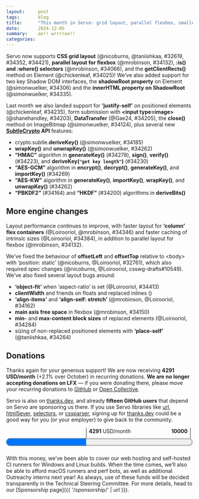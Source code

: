 ```yaml
---
layout:     post
tags:       blog
title:      "This month in Servo: grid layout, parallel flexbox, smaller binaries, and more!"
date:       2024-12-05
summary:    ao!! wrrrrao!!
categories:
---
```


Servo now supports **CSS grid layout** (@nicoburns, @taniishkaa, #32619, #34352, #34421), **parallel layout for flexbox** (@mrobinson, #34132), **:is() and :where() selectors** (@mrobinson, #34066), and the **getClientRects()** method on Element (@chickenleaf, #34025)!
We’ve also added support for two key Shadow DOM interfaces, the **shadowRoot property** on Element (@simonwuelker, #34306) and the **innerHTML property on ShadowRoot** (@simonwuelker, #34335).

Last month we also landed support for **‘justify-self’** on positioned elements (@chickenleaf, #34235), form submission with **&lt;input type=image>** (@shanehandley, #34203), **DataTransfer** (@Gae24, #34205), the **close()** method on ImageBitmap (@simonwuelker, #34124), plus several new **[SubtleCrypto](https://developer.mozilla.org/en-US/docs/Web/API/SubtleCrypto) API** features:

- crypto.subtle.**deriveKey()** (@simonwuelker, #34185)
- **wrapKey()** and **unwrapKey()** (@simonwuelker, #34262)
- **“HMAC”** algorithm in **generateKey()** (#34278), **sign()**, **verify()** (#34223), and **deriveKey(`"get key length"`)** (#34230)
- **“AES-GCM”** algorithm in **encrypt()**, **decrypt()**, **generateKey()**, and **importKey()** (#34269)
- **“AES-KW”** algorithm in **generateKey()**, **importKey()**, **wrapKey()**, and **unwrapKey()** (#34262)
- **“PBKDF2”** (#34164) and **“HKDF”** (#34200) algorithms in **deriveBits()**

## More engine changes

Layout performance continues to improve, with faster layout for **‘column’ flex containers** (@Loirooriol, @mrobinson, #34346) and faster caching of intrinsic sizes (@Loirooriol, #34384), in addition to parallel layout for flexbox (@mrobinson, #34132).

We’ve fixed the behaviour of **offsetLeft** and **offsetTop** relative to &lt;body> with ‘position: static’ (@nicoburns, @Loirooriol, #32761), which also required spec changes (@nicoburns, @Loirooriol, csswg-drafts#10549).
We’ve also fixed several layout bugs around:

- **‘object-fit’** when ‘aspect-ratio’ is set (@Loirooriol, #34413)
- **clientWidth** and friends on floats and replaced inlines ()
- **‘align-items’** and **‘align-self: stretch’** (@mrobinson, @Loirooriol, #34162)
- **main axis free space** in flexbox (@mrobinson, #34150)
- **min-** and **max-content block sizes** of replaced elements (@Loirooriol, #34284)
- sizing of non-replaced positioned elements with **‘place-self’** (@taniishkaa, #34264)

<!--
- 4291.50/month donations
    - 2131.50/month opencollective
    - 2160.00/month github
    - ?.??/month thanks.dev (15 donors)
- CODEOWNERS 34316 34308 34304 34334 34351
- new features
    - DONE shadowRoot property on Element 34306
    - DONE innerHTML property on ShadowRoot 34335
    - DONE getClientRects() method on Element 34025
    - DONE crypto.subtle.deriveKey() 34185
    - DONE crypto.subtle.{wrapKey,unwrapKey} 34262
    - DONE crypto.subtle.{encrypt,decrypt,generateKey,importKey} for AES-GCM 34269
    - DONE crypto.subtle.generateKey() for HMAC 34278
    - DONE crypto.subtle.deriveKey("get key length") for HMAC 34230
    - DONE crypto.subtle.{sign,verify} for HMAC 34223
    - DONE crypto.subtle.{generateKey,importKey,wrapKey,unwrapKey} for AES-KW 34262
    - DONE crypto.subtle.deriveBits() for PBKDF2 34164
    - DONE crypto.subtle.deriveBits() for HKDF 34200
    - DONE :is() and :where() 34066
    - DONE form submission with <input type=image> 34203
    - js.disable_jit pref 34231
    - DONE ?DataTransfer api 34205
    - DONE ?close() method on ImageBitmap 34124
- DONE layout
    - DONE css grid 32619 34352 34421
    - DONE parallel flexbox 34132
    - DONE ‘justify-self’ on abspos elements 34235
    - DONE faster column flex 34346 34372
    - DONE faster intrinsic size caching 34384
    - DONE fixed clientWidth etc for floats and replaced inlines 34083
    - DONE fixed ‘object-fit’ when ‘aspect-ratio’ is set 34413
    - DONE fixed sizing of non-replaced abspos elements with ‘place-self’ 34264
    - DONE fixed min/max-content block sizes of replaced elements 34284
    - DONE fixed offsetLeft and offsetTop relative to <body> with ‘position:static’ 32761 nicoburns Loirooriol
    - DONE fixed bugs in flexbox stretch and free space 34162 34150
- stylo
    - upgrade to 2024-11-01 34322
    - prepare for crates.io releases 34332 34353
- script
    - more work on split 34357 34356 34163
    - `--unminify-js` now supports module scripts 34206
- usability
    - scroll anywhere, not just over content 34347 mrobinson mukilan
- ohos
    - keyboard and ime support 34188
    - touch fling 33219 jschwe mrobinson
    - cjk fallback fonts 34410
    - better build errors 34267
    - fixed build on windows hosts 34113
- perf and binary size
    - fixed font template caching 34325
    - pending paint metrics 34305
    - layout 2013 compiled out by default 34290
    - webxr feature flag 34241 34348 wusyong augustkline jdm sagudev
    - webxr optional on ohos/android 34242
    - working on webgpu feature flag 34415
    - more unification of gl bindings 33918 34292
- crashes
    - fixed crash when launching ohos app 34237
    - fixed crash when accessing style of non-shadow descendants of shadow hosts 34298
    - fixed crash in crypto.subtle handling of Algorithm 34239
    - fixed more crashes due to gc borrow hazards 34122 34087 34182
    - fixed crash in width/height properties on OffscreenCanvas 34165
- tracing
    - filtering with SERVO_TRACING 34236
    - interval profiler migration 34238 34337
    - trace level and `servo_profiling` 34256 34209
    - fixed ScriptParseHTML and ScriptParseXML overcounting script/style/layout 34273
    - fixed ScriptEvaluate undercounting events and timers 34286
    - tracing for flex + inline + fonts 34392
    - tracing for display lists 34128
- hacking
    - `medium` cargo profile 34035

>>> 2024-11-01T06:07:41Z
    0d7fa7544779842aa19bac88f380168e85668956	https://github.com/servo/servo/pull/34084	Use default object size as fallback for intrinsic size of replaced element (#34084)	
    f5fd560ef8cc1ae9c67641808956cefbacfa3169	https://github.com/servo/servo/pull/34081	net: Ensure that origin serialization is consistent (#34081)	
    851b125d4b42ff9663e1f9bed423aedf0657fa13	https://github.com/servo/servo/pull/34082	Properly handle fallback aspect ratio for videos (#34082)	
+   31566aef02af25625ec2f28d3b108f8e0234b974	https://github.com/servo/servo/pull/34083	Fix geometry queries for floats and replaced inlines (#34083)	
>>> 2024-11-02T06:06:55Z
    a3fda3893f1c48ba857e1fa9da0102632db66119	https://github.com/servo/servo/pull/34104	build(deps): bump syn from 2.0.85 to 2.0.86 (#34104)	dependabot[bot] <49699333+dependabot[bot]@users.noreply.github.com>
    3420b27d101608641dd7abf7079b12ddde3c7dda	https://github.com/servo/servo/pull/34103	build(deps): bump svg_fmt from 0.4.3 to 0.4.4 (#34103)	dependabot[bot] <49699333+dependabot[bot]@users.noreply.github.com>
    7d71f260a9e7d042ad78f7dc9d5e923dd90db669	https://github.com/servo/servo/pull/34102	build(deps): bump anstyle from 1.0.9 to 1.0.10 (#34102)	dependabot[bot] <49699333+dependabot[bot]@users.noreply.github.com>
    5512ff3491b9f2b2e3c4d4c6c31fa066d6a73fe8	https://github.com/servo/servo/pull/34101	build(deps): bump anyhow from 1.0.91 to 1.0.92 (#34101)	dependabot[bot] <49699333+dependabot[bot]@users.noreply.github.com>
+   257f4b84dbf523dd9079079c894ea53107dc2834	https://github.com/servo/servo/pull/34025	DOMRectList interface implementation (#34025)	
    d2c4448ac88669488a48ec93085b6183972089ad	https://github.com/servo/servo/pull/34076	Unify sizing logic for replaced elements (#34076)	
    f95c4cfaba1a3ee6e35bd3deac0973895a555598	https://github.com/servo/servo/pull/34096	servoshell: fix logical screen size calculation (#34096)	
    cc6f7c5bc42c049302480d42a5ebd70f984a1e8e	https://github.com/servo/servo/pull/33772	Conversion to Gradle KTS (#33772)	Mukilan Thiyagarajan <mukilan@igalia.com>
>>> 2024-11-03T06:05:52Z
    b22c0771be89e1962a2e39a43988278229fc0496	https://github.com/servo/servo/pull/34115	Update web-platform-tests to revision b'd2f2efe271ae2fa661c52ed2fe8564e21ad4036f' (#34115)	
+   0759dde11b8cbf8f06dee35314c60c845bd4062d	https://github.com/servo/servo/pull/34113	ohos: Fix mach build on windows hosts (#34113)	
    900d13fc2f785fa48346e6cfe2b1ab91790e4f5f	https://github.com/servo/servo/pull/34100	frozen array in XRInputSourcesChangeEvent, update `to_frozen_array` doc (#34100)	
    f47cc927a0934097fd97b0ad7595c43e22c5ca40	https://github.com/servo/servo/pull/34099	build(deps): bump thiserror from 1.0.65 to 1.0.66 (#34099)	dependabot[bot] <49699333+dependabot[bot]@users.noreply.github.com>
>>> 2024-11-04T06:09:07Z
    5d1d3d6b5a88fb94daae1acd8aa3bdaf21c9cd31	https://github.com/servo/servo/pull/33121	Update webgl conformance tests (#33121)	
    e64831d68a806bfa5dfd1bd05f489aaa42cf7b67	https://github.com/servo/servo/pull/34086	build(deps): bump exr from 1.72.0 to 1.73.0 (#34086)	dependabot[bot] <49699333+dependabot[bot]@users.noreply.github.com>	Mukilan Thiyagarajan <mukilan@igalia.com>
+   e5cc7ad235bf9782b0831350d85f87bcf80c4354	https://github.com/servo/servo/pull/34124	Implement `ImageBitmap.close` (#34124)	
    e93544c0039b196a2514207731ec9280e22a8564	https://github.com/servo/servo/pull/34118	Cleanup malloc_size_of for NodeIterator and HTMLCollection (#34118)	
    a2af619009a6adf2c845411c3dfc365b00457535	https://github.com/servo/servo/pull/34116	Enable more DOM preferences for unofficial WPT test runs (#34116)	
    2a6d480cd8ce4dccaa74420fd6a436d39c328bf7	https://github.com/servo/servo/pull/34114	Remove unnecessary clamping in used_size_as_if_inline_element() (#34114)	
>>> 2024-11-05T06:10:31Z
    537958a3ccb57502c558e4da0963307fd7481a14	https://github.com/servo/servo/pull/34137	build(deps): bump cc from 1.1.31 to 1.1.34 (#34137)	dependabot[bot] <49699333+dependabot[bot]@users.noreply.github.com>
    8dab5f4b80833902eb21ab5f694d190c1caa2fbb	https://github.com/servo/servo/pull/34136	build(deps): bump url from 2.5.1 to 2.5.3 (#34136)	dependabot[bot] <49699333+dependabot[bot]@users.noreply.github.com>	Oriol Brufau <obrufau@igalia.com>
+   cc6163dcddcc6918f11bb4b7f134929bd50023bd	https://github.com/servo/servo/pull/34122	Fix GC borrow hazards triggered by LoadBlocker::terminate (#34122)	
    072ff302d2142fa684b2d5e7024522384e1daf58	https://github.com/servo/servo/pull/34090	Replace ComputedValues with WritingMode on IndefiniteContainingBlock (#34090)	
    73d2f3c453d23099845fe215987853e227e84f67	https://github.com/servo/servo/pull/34092	Return cached object from `CryptoKey.algorithm` getter (#34092)	
    f6aaf82b9b3b6756afde8b059b29e911b2de8bf3	https://github.com/servo/servo/pull/34141	build(deps): bump thiserror from 1.0.66 to 1.0.68 (#34141)	dependabot[bot] <49699333+dependabot[bot]@users.noreply.github.com>
    735618e9ad0dc1735a40512fa455855fb03b05fd	https://github.com/servo/servo/pull/34139	build(deps): bump tracing-perfetto from 0.1.1 to 0.1.2 (#34139)	dependabot[bot] <49699333+dependabot[bot]@users.noreply.github.com>
    89f75a90553da7e9139646315ba288128d509697	https://github.com/servo/servo/pull/34138	build(deps): bump idna from 1.0.2 to 1.0.3 (#34138)	dependabot[bot] <49699333+dependabot[bot]@users.noreply.github.com>
    93f6396e6b8a16a1599bd7bad4e630e08a130e06	https://github.com/servo/servo/pull/34135	build(deps): bump tar from 0.4.42 to 0.4.43 (#34135)	dependabot[bot] <49699333+dependabot[bot]@users.noreply.github.com>
    cbfcd68bcc5b5f411400b603b76cb31b884b21ea	https://github.com/servo/servo/pull/34068	CI: use new intermittent-tracker deployment (#34068)	
    e355cc02637421d19a980d5af0ff2295da979472	https://github.com/servo/servo/pull/34130	Bigger timeout for mac unit tests (#34130)	
>>> 2024-11-06T06:06:32Z
    756c2491452e493289c5ac17f9101d3c44965946	https://github.com/servo/servo/pull/34157	build(deps): bump cc from 1.1.34 to 1.1.35 (#34157)	dependabot[bot] <49699333+dependabot[bot]@users.noreply.github.com>
    bff58cb44e72d67a3201ebb2bac8dd242dcc921c	https://github.com/servo/servo/pull/34156	build(deps): bump rustix from 0.38.38 to 0.38.39 (#34156)	dependabot[bot] <49699333+dependabot[bot]@users.noreply.github.com>
    0231571ecf0a0e65c19c1b8d68116cb4dc42b74f	https://github.com/servo/servo/pull/34155	ohos: Bump ohos-vsync and ohos-sys (#34155)	
    included in last month	ee7b207f967135c95733439ed9f34c8001cf3122	https://github.com/servo/servo/pull/34091	Implement keyword sizes for replaced elements (#34091)	
+   3289e7d84dd6d905099d99751781a66da55fe04e	https://github.com/servo/servo/pull/34150	layout: Properly calculate free space in flexbox flexible length resolution (#34150)	
+   fe0701e226c5f3f34380cdff3e3cfef76aca9893	https://github.com/servo/servo/pull/34132	layout: Add parallel layout to flexbox (#34132)	
    80cc4500a370f457bbe27aef17646b83acd44f56	https://github.com/servo/servo/pull/34149	Rename ImageOrientation default to "from-image" (#34149)	
    f151cdf6eede508eb0b4fc972413e0a4b442f5b5	https://github.com/servo/servo/pull/34148	layout: Remove an obselete comment from flexbox (#34148)	
+   25a0764a37a585d032ca352923b24995f8cbf1a0	https://github.com/servo/servo/pull/34087	Use out parameter for generated methods returning JSVal (#34087)	
>>> 2024-11-07T06:08:59Z
    48d193cb835422dcdd3aeb39bd2bf27313eadf07	https://github.com/servo/servo/pull/34145	implement CachedFrozenArray (#34145)	
+   6c2b840e37825ecf47140ece52f882df4bc5cc03	https://github.com/servo/servo/pull/34163	Support associated types in must_root lint (#34163)	
    2d3b46670fed62d39e5876feb092443e61889e48	https://github.com/servo/servo/pull/34170	build(deps): bump xml-rs from 0.8.22 to 0.8.23 (#34170)	dependabot[bot] <49699333+dependabot[bot]@users.noreply.github.com>
    63348e707acf4f788095910b91b2a9126e2d0069	https://github.com/servo/servo/pull/34169	build(deps): bump anyhow from 1.0.92 to 1.0.93 (#34169)	dependabot[bot] <49699333+dependabot[bot]@users.noreply.github.com>
    47997b117740401cb37a122aff5f5546c0792c09	https://github.com/servo/servo/pull/34168	build(deps): bump cc from 1.1.35 to 1.1.36 (#34168)	dependabot[bot] <49699333+dependabot[bot]@users.noreply.github.com>
    07aa561295895cca5ea2afcb5db9775f3bbd4c77	https://github.com/servo/servo/pull/34166	ohos: Remove unneeded dirs dependency in servo_config (#34166)	
+   2f6ca9407bf28245b74304ee981080ecf12265cb	https://github.com/servo/servo/pull/34164	Implement `SubtleCrypto.deriveBits` with PBDKF2 (#34164)	
+   c0a4eee1feace81a77c54d982943bb3e11172e47	https://github.com/servo/servo/pull/34165	Add [EnforceRange] on OffscreenCanvas width/height idl attribute (#34165)	
    a61522a1e8b9f0254786ea6a304489c8ba138a9a	https://github.com/servo/servo/pull/34153	layout: Clean up the flexible length resolution algorithm (#34153)	
>>> 2024-11-08T06:08:02Z
    4f6283d7fead1b2489456651185e3a8bbbc725e8	https://github.com/servo/servo/pull/34178	ohos/android: Fix some compiler warnings (#34178)	
    219d3c9cd57f4743821fd7fc2446a3be196e51bc	https://github.com/servo/servo/pull/34181	build(deps): bump polling from 3.7.3 to 3.7.4 (#34181)	dependabot[bot] <49699333+dependabot[bot]@users.noreply.github.com>
    3af928eb7b3a49801964a4831f7339e316bab06d	https://github.com/servo/servo/pull/34179	build(deps): bump tokio from 1.41.0 to 1.41.1 (#34179)	dependabot[bot] <49699333+dependabot[bot]@users.noreply.github.com>
    ac7419cf57d13c73fc35fe156e6f38d378814868	https://github.com/servo/servo/pull/34167	Consistently use `Dom` in native promise handlers (#34167)	
    05ee551af8b6ccbd18aaf27b04237ee4751bd2cb	https://github.com/servo/servo/pull/34175	sort Bindings.conf (#34175)	
>>> 2024-11-09T06:04:46Z
    da462d0fcda24f11ad2c67f5db7a2db0ea0f95e2	https://github.com/servo/servo/pull/34192	Implement referrer policy for dom worker construction (#34192)	
    6c1cd56e529c392b323033618c9bed4760a6aef7	https://github.com/servo/servo/pull/34189	build(deps): bump fastrand from 2.1.1 to 2.2.0 (#34189)	dependabot[bot] <49699333+dependabot[bot]@users.noreply.github.com>
    2e844d6b3a3d7612abb3435779f1e83273c68ee5	https://github.com/servo/servo/pull/34190	build(deps): bump tempfile from 3.13.0 to 3.14.0 (#34190)	dependabot[bot] <49699333+dependabot[bot]@users.noreply.github.com>
+   f4cc20f7ef1e8b59fe6e088c43982a9cc9d1d935	https://github.com/servo/servo/pull/34162	layout: Fix caching of streching flex items in row flex (#34162)	Oriol Brufau <obrufau@igalia.com>
    e366d253dc4306bec2da246bca04dd7435b355ea	https://github.com/servo/servo/pull/34187	build(deps): bump cc from 1.1.36 to 1.1.37 (#34187)	dependabot[bot] <49699333+dependabot[bot]@users.noreply.github.com>
+   6b94b2c6846b52a94aaee184c1e0d276b8f85887	https://github.com/servo/servo/pull/34185	Implement `subtlecrypto.deriveKey` (#34185)	
    fe58556c0bf37f9f13685c367341d598fcb52d33	https://github.com/servo/servo/pull/34177	Disable resources_for_tests in production (#34177)	
    39ef61c324da49308bc4e796d6f5ac1257dd9c9b	https://github.com/servo/servo/pull/34173	Exclude `crown` from the root Cargo workspace (#34173)	Delan Azabani <dazabani@igalia.com>
    ac5c67849e97c82abf1bc9fdbb30b8d85713fbcc	https://github.com/servo/servo/pull/34180	build(deps): bump libc from 0.2.161 to 0.2.162 (#34180)	dependabot[bot] <49699333+dependabot[bot]@users.noreply.github.com>
+   85a9ca7cb6b850f24c06a4bee71a9f61100f1d0c	https://github.com/servo/servo/pull/34128	layout: Add instrumentation for `display_list` (#34128)	
    645176742813c423c3c5016eaba69a546b286339	https://github.com/servo/servo/pull/33977	Implement PolicyContainer and update the default ReferrerPolicy (#33977)	
>>> 2024-11-10T06:06:06Z
    dcb9058fe367390c3043d2d261f53eff485a52d2	https://github.com/servo/servo/pull/34160	ohos: Bump napi-ohos (#34160)	
    5e2c7908d0206e6a7a2e57cea72a3ca432a1afbb	https://github.com/servo/servo/pull/34201	Use the correct fallback referrer policy for the empty string case (#34201)	
    4da378a987fe4b47aad4e993d2e079010e495823	https://github.com/servo/servo/pull/34202	Update web-platform-tests to revision b'8686b7a6d288d3b2c22b5ddb5a21773619b22b85' (#34202)	
+   cdd0006e3d5ac4a8bc7731c2747a0d1a47f28078	https://github.com/servo/servo/pull/34200	Implement HKDF support for `subtlecrypto.deriveBits` (#34200)	
    67ac59b80994bb2b5ad11e54315165efcbabcaba	https://github.com/servo/servo/pull/34193	subtlecrypto: Replace `NormalizedAlgorithm` with specialized variants (#34193)	
>>> 2024-11-11T06:10:55Z
+   72971bd2716a7e574a4c6c3395c7a710652427b4	https://github.com/servo/servo/pull/33219	Add simple fling implementation (#33219)	Martin Robinson <mrobinson@igalia.com>
>>> 2024-11-12T06:11:06Z
    8801698ecaf05fbd7ff9ac77bf15b12d75afc56e	https://github.com/servo/servo/pull/34219	build(deps): bump allocator-api2 from 0.2.18 to 0.2.20 (#34219)	dependabot[bot] <49699333+dependabot[bot]@users.noreply.github.com>
+   8d3d7b74035a0cb501d9b3192a79636ede8bfce2	https://github.com/servo/servo/pull/34223	Implement `crypto.subtle.sign/verify` with HMAC (#34223)	
    deddcf2c7a7ad182720aed3da50d028c1e5ecb7d	https://github.com/servo/servo/pull/34224	Fix writing of apis.html (#34224)	
    4f4b7b1abf8919ff045da0295a45111a890a75e5	https://github.com/servo/servo/pull/34214	build(deps): bump thiserror from 1.0.68 to 1.0.69 (#34214)	dependabot[bot] <49699333+dependabot[bot]@users.noreply.github.com>
    6a62d52cbb0385276de617c956a0e1d880469bc9	https://github.com/servo/servo/pull/34211	Use LazyCells instead of callbacks when resolving size keywords (#34211)	
    5423e622ed283dfdde832c18479a3d6b95c8cf69	https://github.com/servo/servo/pull/34212	Allow tidy to pass without support/crown/target (#34212)	
+   f83e0a8b678075fd6063e2f93b4ed727dc3f66fc	https://github.com/servo/servo/pull/34209	Filter Perfetto traces to `servo_profiling` spans and events only (#34209)	
    b28260aa130ce36230bb01686495845b5523ebc1	https://github.com/servo/servo/pull/34152	Fix inline content sizes of intrinsic element with indefinite block size (#34152)	
>>> 2024-11-13T06:04:55Z
+   5e7664b72e4f1940f4719dddbedc6d1656c8c47e	https://github.com/servo/servo/pull/34230	Implement `"get key length"` operation for HMAC algorithm (#34230)	
    81c1f961e910fc4ac761d96ca70abf9fdeb40031	https://github.com/servo/servo/pull/34234	build(deps): bump cc from 1.1.37 to 1.2.0 (#34234)	dependabot[bot] <49699333+dependabot[bot]@users.noreply.github.com>
    bf75f17348d4174127973d19c72e405dbc5efaa3	https://github.com/servo/servo/pull/34233	Add `BoxFragment::is_inline_box()` (#34233)	
+   ae029242f82459233a683c7623121dde6cae3f5b	https://github.com/servo/servo/pull/34206	Unminify module scripts. (#34206)	
    672b37dd9c4b27fb9892ce7148d163444bf10de0	https://github.com/servo/servo/pull/34229	build(deps): bump cpufeatures from 0.2.14 to 0.2.15 (#34229)	dependabot[bot] <49699333+dependabot[bot]@users.noreply.github.com>
    2f53e24131f18f6c56f10583102ed7e2a3964537	https://github.com/servo/servo/pull/34228	build(deps): bump serde from 1.0.214 to 1.0.215 (#34228)	dependabot[bot] <49699333+dependabot[bot]@users.noreply.github.com>
    5970132595e5fc7b3c251aa96c37fdc62bfca47f	https://github.com/servo/servo/pull/34227	build(deps): bump napi-ohos related crates (#34227)	
    128b017f1e1e86e4342140e13e13c5cffbccdac7	https://github.com/servo/servo/pull/34217	build(deps): bump rustix from 0.38.39 to 0.38.40 (#34217)	dependabot[bot] <49699333+dependabot[bot]@users.noreply.github.com>
>>> 2024-11-14T06:06:28Z
+   3fd1a229df65406699c5795cf504948cdb314320	https://github.com/servo/servo/pull/34182	Add some more CanGc arguments for compiling module scripts. (#34182)	
+   6b6697e97bd3f88c3e5da4d632afb611be1a403e	https://github.com/servo/servo/pull/34242	servoshell: Fix --no-default-features and make webxr optional on ohos/android (#34242)	
+   47a243614f920cb9cf4c058ee9d0584377a2a11e	https://github.com/servo/servo/pull/34241	feat: `webxr` feature flag (#34241)	august kline <me@augustkline.com>
+   91f96cc9dd028939715a2854b11bbdade6050a5e	https://github.com/servo/servo/pull/34235	Support justify-self on absolutely positioned elements (#34235)	
+   114cf9a1cc75ea97ce461079519d161981af1a34	https://github.com/servo/servo/pull/34237	ohos: avoid passing some cli arguments to servo (#34237)	
    91026444701cfd68658beb21fbf446f6ed8723e6	https://github.com/servo/servo/pull/34232	Use a RwLock to cache inline_content_sizes() (#34232)	
+   c00804190cdc256183ade8f050d5f0408b550303	https://github.com/servo/servo/pull/34236	Allow filtering of tracing events via SERVO_TRACING (#34236)	
+   873e82a5329dffeeef9c91d0e47cf34c41c53b03	https://github.com/servo/servo/pull/34231	Add `js.disable_jit` pref (#34231)	
>>> 2024-11-15T06:23:51Z
    495cceb7de813f6f1936d77821e8cf04ca2857cd	https://github.com/servo/servo/pull/34251	build(deps): bump cc from 1.2.0 to 1.2.1 (#34251)	dependabot[bot] <49699333+dependabot[bot]@users.noreply.github.com>
    69cbdd24911d2fa01511343c9aeb85d5c3a9222b	https://github.com/servo/servo/pull/34250	build(deps): bump flate2 from 1.0.34 to 1.0.35 (#34250)	dependabot[bot] <49699333+dependabot[bot]@users.noreply.github.com>
    30423bb6ac6bc00435ad32512f9b9ab461c29e40	https://github.com/servo/servo/pull/34249	build(deps): bump clap_lex from 0.7.2 to 0.7.3 (#34249)	dependabot[bot] <49699333+dependabot[bot]@users.noreply.github.com>
    557a0ceb89c91983df83b984ac47f60ac8e1a97b	https://github.com/servo/servo/pull/34247	Protect against arithmetic underflow in TableBuilder::current_y() (#34247)	
+   313597f325a48243300c73bf786d1c2421825ca4	https://github.com/servo/servo/pull/34203	fix: allow form submission for input [type=image] (#34203)	
>>> 2024-11-16T06:05:15Z
+   ee63174d6ff0b3b7d9b255fc47c72a82ae63bc09	https://github.com/servo/servo/pull/34239	subtlecrypto: Don't throw exceptions twice when converting to Algorithm object (#34239)	
    7ae0459360dad977d24fe81fbb322c92308f6c88	https://github.com/servo/servo/pull/34261	build(deps): bump clap from 4.5.20 to 4.5.21 (#34261)	dependabot[bot] <49699333+dependabot[bot]@users.noreply.github.com>
+   538ac61a82ebd4f6bd02062c23c654cf83fb18ec	https://github.com/servo/servo/pull/34188	ohos: Add basic IME and keyboard support (#34188)	Josh Matthews <josh@joshmatthews.net>	Mukilan Thiyagarajan <mukilanthiagarajan@gmail.com>
    c64d5e9d30c48f59e61439947c63a2b97a45512f	https://github.com/servo/servo/pull/34258	mach bootstrap: Lock cargo-deny to 0.16.1 (#34258)	
    56fed22a5bc3ef000ec6393c9369015d4d68ba5e	https://github.com/servo/servo/pull/34257	CI: Fix lint job (#34257)	
+   aa7116c75d2f13f554ce4db162344aaea59e60b0	https://github.com/servo/servo/pull/34238	Plumb time profiler output into tracing (#34238)	
>>> 2024-11-17T06:05:54Z
    dca33f681ab6b33e2680d053add83e30e01665bd	https://github.com/servo/servo/pull/34265	Update web-platform-tests to revision b'6cf69a4f431581e9438681abc776029308ee8a8c' (#34265)	
+   695595094838f1081b426906264ff438c323acba	https://github.com/servo/servo/pull/32761	Fix offsetLeft/offsetTop to match major browsers (#32761)	Oriol Brufau <obrufau@igalia.com>
>>> 2024-11-18T06:19:52Z
    f71f38bd3de00180b2dc632ef3cce90c558cfa06	https://github.com/servo/servo/pull/34266	mach: Fix notifications on windows 11 (#34266)	
+   0d2ce68d5006214a5aa4c5b7e98c9073f135db7c	https://github.com/servo/servo/pull/34267	mach: ohos: Print error message when hvigor fails (#34267)	
>>> 2024-11-19T06:08:33Z
+   caf2467649336abefe1deb71c669fa6f13fc8086	https://github.com/servo/servo/pull/34256	Set all tracing spans to trace level for now (#34256)	
+   9a98852806272779be0b9562c7f90a57e4f7b80d	https://github.com/servo/servo/pull/34273	Make ScriptParseHTML and ScriptParseXML only count actual parsing time (#34273)	
+   124c5bbbf3b2bbcaecedfa275ad22005806940c2	https://github.com/servo/servo/pull/34262	crypto: Support key wrap operations + AES-KW (#34262)	
+   8c689aac677064fa50a4cb061be7b582cb9c9db0	https://github.com/servo/servo/pull/34284	Fix min/max-content block size of replaced element (#34284)	
    696c591d81a0429365f41806e05e827cbb9f507c	https://github.com/servo/servo/pull/34279	build(deps): bump libc from 0.2.162 to 0.2.164 (#34279)	dependabot[bot] <49699333+dependabot[bot]@users.noreply.github.com>
    9f71ca09bd9320124dd1a1e5a0806e1acaf126a7	https://github.com/servo/servo/pull/34280	build(deps): bump serde_json from 1.0.132 to 1.0.133 (#34280)	dependabot[bot] <49699333+dependabot[bot]@users.noreply.github.com>
+   2485bd9a63addf6f1523f591801e26716e80b627	https://github.com/servo/servo/pull/34278	Implement HMAC key generation (#34278)	
+   11dfbd6f90bc7bc8b8d7485695548b5ad685d0e1	https://github.com/servo/servo/pull/34264	layout: Use `Size::FitContent` when the alignment isn't `normal` or `stretch` for absolutely positioned elements (#34264)	
    997b6411c034a3d8ea3d285e24cca982d4b4f3e8	https://github.com/servo/servo/pull/34272	mach: run linux unit tests for 'full' try jobs (#34272)	sagudev <16504129+sagudev@users.noreply.github.com>
>>> 2024-11-20T06:07:43Z
    this and 34295 cancel each other out	c73e4baca206c172802be145c1fb8d110c1be863	https://github.com/servo/servo/pull/34295	Preference-gate `crypto.subtle` (#34295)	
    this and 34295 cancel each other out	79a2f070ed17a227e0dd3a499252716a6adf1361	https://github.com/servo/servo/pull/34294	Enable SubtleCrypto by default (#34294)	
+   65c84d230bcac6545cde7c06fe7fe22b1fb2f8cb	https://github.com/servo/servo/pull/34292	Replace sparkle with glow in shared/canvas (#34292)	
    4d28d6f96e05e6aa3b05097407acf7f20f4870e2	https://github.com/servo/servo/pull/34291	build(deps): bump rustix from 0.38.40 to 0.38.41 (#34291)	dependabot[bot] <49699333+dependabot[bot]@users.noreply.github.com>
    b4643c1f11d1929c715f38cdf1bdd32559bc9fdf	https://github.com/servo/servo/pull/34288	script: Remove a warning about a common situation involving OOP iframes (#34288)	Mukilan Thiyagarajan <mukilan@igalia.com>
+   0eda2de19fd69619bf9a8ac47da34b764c3d06f8	https://github.com/servo/servo/pull/34066	style: Add support for `is()` and `where()` selectors (#34066)	
    975e2ae85925d5660d09415de33ea77537bcf0d4	https://github.com/servo/servo/pull/34263	Remove referrer policy from document (#34263)	
+   83f8e888189cc265e73d6a3849f7b8c71c080181	https://github.com/servo/servo/pull/34269	Implement AES-GCM support for subtlecrypto (#34269)	
    5113147f801bc6ef1f1da7d181599f13b76c0a0d	https://github.com/servo/servo/pull/34287	mach: Remove `mach rustup` (#34287)	
+   26748621cda6301038647b3b3f06ed9c681c5d11	https://github.com/servo/servo/pull/34286	Make ScriptEvaluate count script execution in DOM events and timers (#34286)	
    4a06dc53f66a1d9a7b2f8619bfe13c6ccacb28c4	https://github.com/servo/servo/pull/34285	[NFC] Remove unused interval profiler events (#34285)	
    0a849adfa118ff8e76518cc390edd3d1551469d0	https://github.com/servo/servo/pull/34283	Update vergen to v9 (#34283)	
    09684a350121db480959959832162b7cd03fbab8	https://github.com/servo/servo/pull/34281	Fix various clippy warnings on OpenHarmony (#34281)	
>>> 2024-11-21T06:05:05Z
+   527e2d426d1101b281e5b30b870859d44425465a	https://github.com/servo/servo/pull/34306	Implement `element.shadowRoot` attribute (#34306)	
+   c5cf2621b672ff481ad1494dc280f578e146c4e0	https://github.com/servo/servo/pull/34316	Add @Loirooriol to the `CODEOWNERS` file (#34316)	
+   f3ad078358c6e6eefd6326283b7e9fc0a2e2f406	https://github.com/servo/servo/pull/34298	Include non-shadowdom children of shadow hosts in style calculation (#34298)	
    2889e934f5bdb2096a0b01da05f58047d393b66b	https://github.com/servo/servo/pull/34314	build(deps): bump ctor from 0.2.8 to 0.2.9 (#34314)	dependabot[bot] <49699333+dependabot[bot]@users.noreply.github.com>
    716a183f742ce3035169fb262327f99df07a1286	https://github.com/servo/servo/pull/34313	build(deps): bump bytemuck from 1.19.0 to 1.20.0 (#34313)	dependabot[bot] <49699333+dependabot[bot]@users.noreply.github.com>
    e13b4bda27ade84f3433e8be84d5c5c5d9f9d5bb	https://github.com/servo/servo/pull/34312	build(deps): bump unicode-ident from 1.0.13 to 1.0.14 (#34312)	dependabot[bot] <49699333+dependabot[bot]@users.noreply.github.com>
    2ae411b2b108114350afe9eb476fffbf7c601950	https://github.com/servo/servo/pull/34310	build(deps): bump itoa from 1.0.11 to 1.0.12 (#34310)	dependabot[bot] <49699333+dependabot[bot]@users.noreply.github.com>
    2bc5469efe786f262b1b245f28f295f9a2fc23d7	https://github.com/servo/servo/pull/34309	build(deps): bump the napi-ohos-related group with 4 updates (#34309)	dependabot[bot] <49699333+dependabot[bot]@users.noreply.github.com>
+   b3eb5bb02ca7a2b0735aa34ccbfae9814e037320	https://github.com/servo/servo/pull/34308	Add @mrobinson to the `CODEOWNERS` file (#34308)	
    138ec6d0ec5575009aa7d0c3aae3c80ceea476b7	https://github.com/servo/servo/pull/34297	Remove the containing_block parameter from TableLayout::layout_caption (#34297)	
+   4451a59f883c22f38aa66c2b3e656b10362b49f9	https://github.com/servo/servo/pull/34305	compositing: Properly clean up pending paint metrics (#34305)	Mukilan Thiyagarajan <mukilan@igalia.com>
    06dce314f80a886bb10fec889d1b6e5c6ac070b7	https://github.com/servo/servo/pull/34307	crown: fix build for rust 1.82 on musl (#34307)	
    c8626985ca3aeafb186ecdf1ab6e5d75f793470d	https://github.com/servo/servo/pull/34146	Use try-parser in main workflow (#34146)	
+   a58d6d1fa107cb208c11d47a234e082837b05a42	https://github.com/servo/servo/pull/34304	Update CODEOWNERS (#34304)	
+   063071ba72c8cfc98bc3b5914a2114c335531d7a	https://github.com/servo/servo/pull/33918	Replace `sparkle` with `glow` in `components/canvas` (#33918)	
    910e8dc89f675cf6877b44b3b743033e07e3fff4	https://github.com/servo/servo/pull/34299	Enable Shadow DOM for tests (#34299)	
>>> 2024-11-22T06:02:02Z
    67012a5091dc1d1dde5e3a46f926851e57b35226	https://github.com/servo/servo/pull/34336	Remove etc/shell.nix in favour of shell.nix (#34336)	
    1f0b88934b628b49ad12db599ec36fc552bd49fd	https://github.com/servo/servo/pull/34276	script: Throw a `TypeError` when trying to create an `OffscreenCanvas` with an unknown context type (#34276)	
    bd9843405a04c062df982ef9fa917bbb756149a9	https://github.com/servo/servo/pull/34333	crypto: Fix 192-bit checks for AES-GCM encrypt/decrypt (#34333)	
    108e316aa602a502b98c4f8a8460599b66aa81bd	https://github.com/servo/servo/pull/34329	build(deps): bump syn from 2.0.87 to 2.0.89 (#34329)	dependabot[bot] <49699333+dependabot[bot]@users.noreply.github.com>
+   6cbd89dbb0452f30477671ff72ff6c03b3fac097	https://github.com/servo/servo/pull/32619	Layout: Implement CSS Grid using `taffy` (#32619)	
    339062c890361017d91ec84121c833ce5ee43c84	https://github.com/servo/servo/pull/34331	build(deps): bump proc-macro2 from 1.0.89 to 1.0.91 (#34331)	dependabot[bot] <49699333+dependabot[bot]@users.noreply.github.com>
    ce0cda07192557e79b737d438d86ee4b2cbe0322	https://github.com/servo/servo/pull/34330	build(deps): bump itoa from 1.0.12 to 1.0.13 (#34330)	dependabot[bot] <49699333+dependabot[bot]@users.noreply.github.com>
+   97f53021b1b93890d51e16786423c28536705d6d	https://github.com/servo/servo/pull/34322	Upgrade Stylo to 2024-11-01 (#34322)	
+   a6db3cb7029bb6915f6ffed430e0b1a49f88585f	https://github.com/servo/servo/pull/34290	Disable layout-2013 feature by default (#34290)	
+   a731b25f0cc245bf949e86aa134ee0163cc76c54	https://github.com/servo/servo/pull/34325	fonts: fix broken caching of font template matches (#34325)	Martin Robinson <mrobinson@igalia.com>
    c05612fc9ad1dc1f6852ea0ee61dcc5a0edc3f42	https://github.com/servo/servo/pull/34327	Fix nix-shell without an explicit path (#34327)	
    3d8f99c4e65b64e7231a1b5789e397c750e04569	https://github.com/servo/servo/pull/34317	crypto: Include `key_ops` in exported JWKs, support JWK for HMAC import (#34317)	
+   80529ef3588a0e7cf32e9783d5cd671118627ec7	https://github.com/servo/servo/pull/34035	Add `medium` profile for daily work scenario (#34035)	
>>> 2024-11-23T06:04:32Z
    9542466b31c46f6866383c023c889e0e7713097a	https://github.com/servo/servo/pull/34350	Remove unnecessary clone in layout (#34350)	
+   f943ba023a3547543bace0c104c7bb8c51f44cd8	https://github.com/servo/servo/pull/34346	Improve performance of column flexboxes (#34346)	Martin Robinson <mrobinson@igalia.com>
    524c54640dc2e9ac743e1dc2895fb51a3f9d9783	https://github.com/servo/servo/pull/34345	build(deps): bump cpufeatures from 0.2.15 to 0.2.16 (#34345)	dependabot[bot] <49699333+dependabot[bot]@users.noreply.github.com>
+   1198b26ec99af88210090fb958233181f83a0ba0	https://github.com/servo/servo/pull/34335	Implement `ShadowRoot.innerHtml` attribute (#34335)	
    44ed111c0adec7e4ebaadde2baaf44185ccc72ef	https://github.com/servo/servo/pull/34344	build(deps): bump proc-macro2 from 1.0.91 to 1.0.92 (#34344)	dependabot[bot] <49699333+dependabot[bot]@users.noreply.github.com>
    f040c5db78b53113d77def6f2815f9f248d3fb1d	https://github.com/servo/servo/pull/34343	Update mozjs_sys to 128.3-5 (#34343)	
+   a3c24713443767992ecf6763a4999721781ddcaa	https://github.com/servo/servo/pull/34332	Fork Stylo's `malloc_size_of` into Servo (#34332)	
+   3a32af0c852fc14571a59b0ef2d3820317fed4ab	https://github.com/servo/servo/pull/34337	Plumb URL into interval profiler tracing events (#34337)	
+   fd3af6ad04d9e1e1acf6c36da9327ff79fcde8d4	https://github.com/servo/servo/pull/34334	Add @atbrakhi to the CODEOWNERS file (#34334)	
>>> 2024-11-24T06:11:40Z
    468f9cf014c9dc41e43974ab17fb790e42d7e6ee	https://github.com/servo/servo/pull/34360	Update web-platform-tests to revision b'6d461cc41e1a9951e1991a94f651e389b0ca24ba' (#34360)	
+   5bd28f2abda5f4ca87dac852d2bec82f5fce0539	https://github.com/servo/servo/pull/34351	Add nicoburns to CODEOWNERS (#34351)	
>>> 2024-11-25T06:01:56Z
+   c11e0e8e706f565c4cd0e80ddfbf210d7660fbb6	https://github.com/servo/servo/pull/34347	layout: Add a hit test item that covers all scroll frame contents (#34347)	Mukilan Thiyagarajan <mukilan@igalia.com>
+   c60e4afbee1bc70bb9fe36ad138c6aa5bb98414d	https://github.com/servo/servo/pull/34356	Support custom derives for generated types (#34356)	
+   3faed9b9212fee1f0ff9be5f7cfb5e24c5b84b91	https://github.com/servo/servo/pull/34348	Filter out webidl files based on special comments, and feature-gate webxr interfaces. (#34348)	Samson <16504129+sagudev@users.noreply.github.com>
+   e956f3124c230549c6ef4a63e2c27e56d0965453	https://github.com/servo/servo/pull/34357	Generate a trait abstracting over all known DOM interfaces (#34357)	
>>> 2024-11-26T06:04:09Z
+   63793ccbb7c0768af3f31c274df70625abacb508	https://github.com/servo/servo/pull/34353	Use `webrender_api::units::DevicePixel` rather than `style_traits::DevicePixel`  unless interfacing with Stylo (#34353)	
+   97154d9cf8a42564742eab9d0a8974766edd210f	https://github.com/servo/servo/pull/34352	Avoid laying out grid items and generating fragments if only inline size is requested (#34352)	
    fdaf44bbc0e12703490ff4f621ca983b14859418	https://github.com/servo/servo/pull/34383	build(deps): bump wgpu-core from 23.0.0 to 23.0.1 (#34383)	dependabot[bot] <49699333+dependabot[bot]@users.noreply.github.com>
    5c59bc193e97097a65ecafef0188a734cc9dcc3a	https://github.com/servo/servo/pull/34382	build(deps): bump zerofrom from 0.1.4 to 0.1.5 (#34382)	dependabot[bot] <49699333+dependabot[bot]@users.noreply.github.com>
    2316ee4df77ef1be72c09286519ddf08a5606cf6	https://github.com/servo/servo/pull/34380	build(deps): bump zerofrom-derive from 0.1.4 to 0.1.5 (#34380)	dependabot[bot] <49699333+dependabot[bot]@users.noreply.github.com>
    5a59eac088dafac2455ce856a2bd7d99c0160f9b	https://github.com/servo/servo/pull/34379	build(deps): bump yoke-derive from 0.7.4 to 0.7.5 (#34379)	dependabot[bot] <49699333+dependabot[bot]@users.noreply.github.com>
    0edd037f4c41d9ccd3b6a629021d3ae3eaf8617a	https://github.com/servo/servo/pull/34378	build(deps): bump yoke from 0.7.4 to 0.7.5 (#34378)	dependabot[bot] <49699333+dependabot[bot]@users.noreply.github.com>
    a8bf9d52b3709205600c569058fc4adb4a1b073f	https://github.com/servo/servo/pull/34377	build(deps): bump async-compression from 0.4.17 to 0.4.18 (#34377)	dependabot[bot] <49699333+dependabot[bot]@users.noreply.github.com>
+   ba061ec2b0ef7124a5e64ec11a406cbc45cac02f	https://github.com/servo/servo/pull/34372	Refine logic for laying out flex item in column layout after #34346 (#34372)	
+   c9e3d3e25e37068cff5164d83dfa906a7d74f528	https://github.com/servo/servo/pull/34205	Implement `DataTransfer` and related interfaces (#34205)	
    810a91ecac71f656ca6573045ff51e7fee35ca53	https://github.com/servo/servo/pull/34355	Remove some unused dependencies (#34355)	
    0d91da610a73b7abeb76f2d1d49a23c9ca3e704d	https://github.com/servo/servo/pull/34370	[NFC] Remove unused metrics code (#34370)	
    cb212633b63e238e400ec5110475693478924eb3	https://github.com/servo/servo/pull/34369	Bump tracing-perfetto to 0.1.3 (#34369)	
>>> 2024-11-27T06:07:26Z
+   d65a2e97970cbc3900c7f62e1c51776710623887	https://github.com/servo/servo/pull/34392	Additional tracing for flex layout, inline layout, and fonts (#34392)	
    a4caa0efcb22084bef36c2a9a151831a62548198	https://github.com/servo/servo/pull/34403	Implement MallocSizeOf for markup5ever rather than xml5ever. (#34403)	
    ffca6abb3a66ac5774e9291622f70e10391823ee	https://github.com/servo/servo/pull/34398	build(deps): bump litemap from 0.7.3 to 0.7.4 (#34398)	dependabot[bot] <49699333+dependabot[bot]@users.noreply.github.com>
    1af3d46ea4328d34189f1721d1a183e3946a5840	https://github.com/servo/servo/pull/34401	build(deps): bump itoa from 1.0.13 to 1.0.14 (#34401)	dependabot[bot] <49699333+dependabot[bot]@users.noreply.github.com>
    74d4e89ad5e0003200bf0827652c0c35dd297545	https://github.com/servo/servo/pull/34397	build(deps): bump libc from 0.2.164 to 0.2.165 (#34397)	dependabot[bot] <49699333+dependabot[bot]@users.noreply.github.com>
    3a736c4a4e40d74889d3382ba2ecca8af5e4b8f0	https://github.com/servo/servo/pull/34399	build(deps): bump tracing-core from 0.1.32 to 0.1.33 (#34399)	dependabot[bot] <49699333+dependabot[bot]@users.noreply.github.com>
    100bbe2eee767f6635e9f7e85cb9326c93129137	https://github.com/servo/servo/pull/34396	build(deps): bump vergen from 9.0.1 to 9.0.2 (#34396)	dependabot[bot] <49699333+dependabot[bot]@users.noreply.github.com>
    972bc76f9cfb3760e9f4fff89c936f1adb4a3042	https://github.com/servo/servo/pull/34395	build(deps): bump wgpu-hal from 23.0.0 to 23.0.1 (#34395)	dependabot[bot] <49699333+dependabot[bot]@users.noreply.github.com>
    6228bac13ddd2beed651f841a54855d221f174b3	https://github.com/servo/servo/pull/34394	build(deps): bump calendrical_calculations from 0.1.1 to 0.1.2 (#34394)	dependabot[bot] <49699333+dependabot[bot]@users.noreply.github.com>
+   d034385f7643433b6bc738d32f84d45b70948534	https://github.com/servo/servo/pull/34384	Use an AtomicRefCell instead of a RwLock for caching intrinsic sizes (#34384)	
>>> 2024-11-28T06:12:12Z
    9168375b337511e0b1f3e22cd55a790d7ec89956	https://github.com/servo/servo/pull/34412	Differentiate between missing/invalid value in `make_enumerated_getter!` (#34412)	
    612492b372c550533e1f3a51fe9e16eb44e73b2b	https://github.com/servo/servo/pull/34409	build(deps): bump tracing from 0.1.40 to 0.1.41 (#34409)	dependabot[bot] <49699333+dependabot[bot]@users.noreply.github.com>
>>> 2024-11-29T06:05:02Z
+   16da1c2721d471277c3981795d8d6000e8876cea	https://github.com/servo/servo/pull/34421	Ensure taffy uses margin when calling used_size_as_if_inline_element_from_content_box_sizes() (#34421)	
    6daae7666e5ef0dbae0b8504f06c9b2f5be75745	https://github.com/servo/servo/pull/34420	build(deps): bump socket2 from 0.5.7 to 0.5.8 (#34420)	dependabot[bot] <49699333+dependabot[bot]@users.noreply.github.com>
    13fa98e5fd4d6d7a9102acc25556b2ef08a9946f	https://github.com/servo/servo/pull/34418	build(deps): bump bytes from 1.8.0 to 1.9.0 (#34418)	dependabot[bot] <49699333+dependabot[bot]@users.noreply.github.com>
    c8adcdcbc6d828723098ae2a8c40ad10fb1ff9c3	https://github.com/servo/servo/pull/34419	build(deps): bump errno from 0.3.9 to 0.3.10 (#34419)	dependabot[bot] <49699333+dependabot[bot]@users.noreply.github.com>
+   d2d3407501b83d03db522b5dde5e159073fd9e4b	https://github.com/servo/servo/pull/34415	Move script gpu files into webgpu folder (#34415)	
+   a37ccc3e64c92e8ba10a3cdc48ebd7f031bb7298	https://github.com/servo/servo/pull/34413	Use natural ratio for `object-fit` (#34413)	
+   895b8d30eac41afbdbd20efd65c5a6e58ae3f43d	https://github.com/servo/servo/pull/34410	ohos: fonts: Fix HalfwidthandFullwidthForms font fallback (#34410)	
    f9eb32a51518a77e9a37a24299a7b1933ae0c537	https://github.com/servo/servo/pull/34400	build(deps): bump vergen-git2 from 1.0.1 to 1.0.2 (#34400)	dependabot[bot] <49699333+dependabot[bot]@users.noreply.github.com>
    fe98e2b5491ead9f44fd6656ce42508168cda30e	https://github.com/servo/servo/pull/34407	build(deps): bump libc from 0.2.165 to 0.2.166 (#34407)	dependabot[bot] <49699333+dependabot[bot]@users.noreply.github.com>
>>> 2024-11-30T06:01:53Z
    096439b35ec07003e2d360a0448db54daec712d8	https://github.com/servo/servo/pull/34431	ohos: Specify SDK version more accurately. (#34431)	
    8daede2f453b47b89049029f57a1c67c39727243	https://github.com/servo/servo/pull/34429	build(deps): bump libc from 0.2.166 to 0.2.167 (#34429)	dependabot[bot] <49699333+dependabot[bot]@users.noreply.github.com>
    e1e9d0adbb3463687b9c2877bd785d16f4c96982	https://github.com/servo/servo/pull/34428	build(deps): bump cc from 1.2.1 to 1.2.2 (#34428)	dependabot[bot] <49699333+dependabot[bot]@users.noreply.github.com>
    not web-facing yet	2dbda695349b910e009135d897a81bedba75b9bd	https://github.com/servo/servo/pull/34423	Make Servo compatible with Stylo with `prefers-color-scheme` support (#34423)	
    19a7e95a6a4cc4e6aa187f2fe2302c4707401e34	https://github.com/servo/servo/pull/34416	Refactor computation of preferred aspect ratios (#34416)	
-->

## Donations

Thanks again for your generous support!
We are now receiving **4291 USD/month** (+2.1% over October) in recurring donations.
**We are no longer accepting donations on LFX** — if you were donating there, please move your recurring donations to [GitHub](https://github.com/sponsors/servo) or [Open Collective](https://opencollective.com/servo).

Servo is also on [thanks.dev](https://thanks.dev), and already **fifteen GitHub users** that depend on Servo are sponsoring us there.
If you use Servo libraries like [url](https://crates.io/crates/url/reverse_dependencies), [html5ever](https://crates.io/crates/html5ever/reverse_dependencies), [selectors](https://crates.io/crates/selectors/reverse_dependencies), or [cssparser](https://crates.io/crates/cssparser/reverse_dependencies), signing up for [thanks.dev](https://thanks.dev) could be a good way for you (or your employer) to give back to the community.

<figure class="_fig" style="width: 100%; margin: 1em 0;"><div class="_flex" style="height: calc(1lh + 3em); flex-flow: column nowrap; text-align: left;">
    <div style="position: relative; text-align: right;">
        <div style="position: absolute; margin-left: calc(100% * 4291 / 10000); padding-left: 0.5em;"><strong>4291</strong> USD/month</div>
        <div style="position: absolute; margin-left: calc(100% * 4291 / 10000); height: calc(1lh + 1.5em); border-left: 1px solid;"></div>
        <div style="position: absolute; margin-left: calc(100% - 0.5em); height: calc(1lh + 1.5em); border-left: 1px solid;"></div>
        <div style="padding-right: 1em;"><strong>10000</strong><!-- USD/month --></div>
    </div>
    <progress value="4291" max="10000" style="transform: scale(3); transform-origin: top left; width: calc(100% / 3);"></progress>
</div></figure>

With this money, we’ve been able to cover our web hosting and self-hosted CI runners for Windows and Linux builds.
When the time comes, we’ll also be able to afford macOS runners and perf bots, as well as additional Outreachy interns next year!
As always, use of these funds will be decided transparently in the Technical Steering Committee.
For more details, head to our [Sponsorship page]({{ '/sponsorship/' | url }}).

<style>
    /* guaranteed minimum width for first paragraph after a float */
    ._floatmin {
        display: block;
        width: 13em;
        overflow: hidden;
    }
    ._none {
        display: none;
    }
    ._fig:not(#specificity) {
        width: 33em;
        max-width: 100%;
        margin: 1em auto;
    }
    ._fig > ._flex {
        display: flex;
    }
    ._fig table {
        text-align: initial;
    }
    ._fig figcaption._notes {
        text-align: left;
        width: max-content;
        max-width: 100%;
    }
    ._figl:not(#specificity),
    ._figr:not(#specificity) {
        margin: 0 1em 1em;
    }
    ._figl {
        float: left;
        max-width: 100%;
    }
    ._figr {
        float: right;
        max-width: 100%;
    }
    ._figl > figcaption,
    ._figr > figcaption,
    ._figl > iframe,
    ._figr > iframe,
    ._figl > video,
    ._figr > video,
    ._figl > a > img,
    ._figr > a > img {
        width: 21em;
        max-width: 100%;
    }
    ._runin {
        margin-bottom: 1em;
    }
    ._runin > p,
    ._runin > h2 {
        display: inline;
    }
    ._correction {
        max-width: 33em;
        margin: 1em auto;
        border-bottom: 1px solid;
        padding-bottom: 1em;
    }
    ._note {
        margin: 1em 1em;
        border-left: 1px solid;
        padding-left: 1em;
        opacity: 0.75;
    }
</style>
